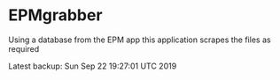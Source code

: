 # EPMgrabber
Using a database from the EPM app this application scrapes the files as required


Latest backup: Sun Sep 22 19:27:01 UTC 2019
